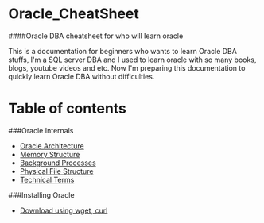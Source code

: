 # Oracle_CheatSheet
####Oracle DBA cheatsheet for who will learn oracle

This is a documentation for beginners who wants to learn Oracle DBA stuffs, I'm a SQL server DBA and I used to learn oracle with so many books, blogs, youtube videos and etc. Now I'm preparing this documentation to quickly learn Oracle DBA without difficulties.  


# Table of contents

###Oracle Internals
* [Oracle Architecture](https://github.com/SqlAdmin/Oracle_CheatSheet/blob/master/Oracle%20Internals/Oracle%20Architecture.md)
* [Memory Structure](https://github.com/SqlAdmin/Oracle_CheatSheet/blob/master/Oracle%20Internals/Memory%20Stucture.md)
* [Background Processes](https://github.com/SqlAdmin/Oracle_CheatSheet/blob/master/Oracle%20Internals/Background%20Processes.md)
* [Physical File Structure](https://github.com/SqlAdmin/Oracle_CheatSheet/blob/master/Oracle%20Internals/Physical%20File%20Structure.md)
* [Technical Terms](https://github.com/SqlAdmin/Oracle_CheatSheet/blob/master/Oracle%20Internals/Technical%20Terms.md)

###Installing Oracle
* [Download using wget, curl](https://github.com/SqlAdmin/Oracle_CheatSheet/blob/master/Oracle%20Internals/Technical%20Terms.md)